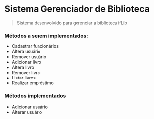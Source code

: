 # Sistema Gerenciador de Biblioteca
> Sistema desenvolvido para gerenciar a biblioteca ifLib

### Métodos a serem implementados:
- Cadastrar funcionários
- Altera usuário
- Remover usuário
- Adicionar livro
- Altera livro
- Remover livro
- Listar livros
- Realizar empréstimo

### Métodos implementados 
- Adicionar usuário
- Alterar usuário